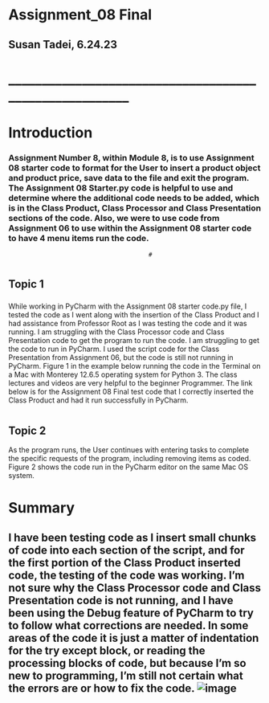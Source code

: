 # Assignment_08 Final  #

## Susan Tadei, 6.24.23 #
# _______________________________________________________ #



# Introduction #
###  Assignment Number 8, within Module 8, is to use Assignment 08 starter code to format for the User to insert a product object and product price, save data to the file and exit the program. The Assignment 08 Starter.py code is helpful to use and determine where the additional code needs to be added, which is in the Class Product, Class Processor and Class Presentation sections of the code.  Also, we were to use code from Assignment 06 to use within the Assignment 08 starter code to have 4 menu items run the code.                        #
                                           #

#

## Topic 1 #

### 
While working in PyCharm with the Assignment 08 starter code.py file, I tested the code as I went along with the insertion of the Class Product and I had assistance from Professor Root as I was testing the code and it was running. I am struggling with the Class Processor code and Class Presentation code to get the program to run the code. I am struggling to get the code to run in PyCharm. I used the script code for the Class Presentation from Assignment 06, but the code is still not running in PyCharm. Figure 1 in the example below running the code in the Terminal on a Mac with Monterey 12.6.5 operating system for Python 3.  The class lectures and videos are very helpful to the beginner Programmer. The link below is for the Assignment 08 Final test code that I correctly inserted the Class Product and had it run successfully in PyCharm.
 #

 #

 #

## Topic 2 #
As the program runs, the User continues with entering tasks to complete the specific requests of the program, including removing items as coded.
Figure 2 shows the code run in the PyCharm editor on the same Mac OS system.


### 
#

# #


# Summary #
## I have been testing code as I insert small chunks of code into each section of the script, and for the first portion of the Class Product inserted code, the testing of the code was working. I’m not sure why the Class Processor code and Class Presentation code is not running, and I have been using the Debug feature of PyCharm to try to follow what corrections are needed. In some areas of the code it is just a matter of indentation for the try except block, or reading the processing blocks of code, but because I’m so new to programming, I’m still not certain what the errors are or how to fix the code. ![image](https://github.com/tadeisue/INTFnd100-Mod8-Final/assets/131211225/db27e04e-c523-4a7a-9293-67f182095d50)

###                         #
###           #




